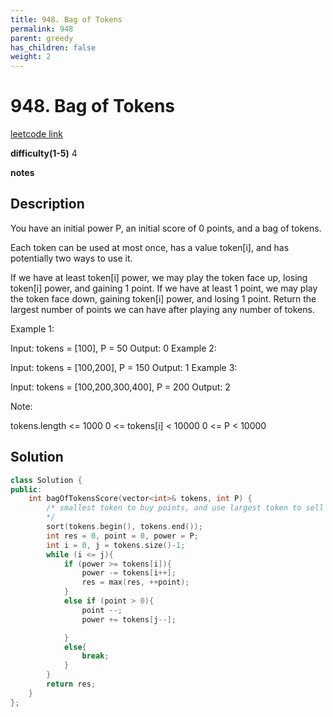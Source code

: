 ```yaml
---
title: 948. Bag of Tokens
permalink: 948
parent: greedy
has_children: false
weight: 2
---
```

# 948. Bag of Tokens
[leetcode link](https://leetcode.com/problems/bag-of-tokens/)

**difficulty(1-5)** 
4

**notes**   


## Description
You have an initial power P, an initial score of 0 points, and a bag of tokens.

Each token can be used at most once, has a value token[i], and has potentially two ways to use it.

If we have at least token[i] power, we may play the token face up, losing token[i] power, and gaining 1 point.
If we have at least 1 point, we may play the token face down, gaining token[i] power, and losing 1 point.
Return the largest number of points we can have after playing any number of tokens.

 

Example 1:

Input: tokens = [100], P = 50
Output: 0
Example 2:

Input: tokens = [100,200], P = 150
Output: 1
Example 3:

Input: tokens = [100,200,300,400], P = 200
Output: 2
 

Note:

tokens.length <= 1000
0 <= tokens[i] < 10000
0 <= P < 10000

## Solution
```c++
class Solution {
public:
    int bagOfTokensScore(vector<int>& tokens, int P) {
        /* smallest token to buy points, and use largest token to sell points to gain power.
        */
        sort(tokens.begin(), tokens.end());
        int res = 0, point = 0, power = P;
        int i = 0, j = tokens.size()-1;
        while (i <= j){
            if (power >= tokens[i]){
                power -= tokens[i++];
                res = max(res, ++point);
            }
            else if (point > 0){
                point --;
                power += tokens[j--];

            }
            else{
                break;
            }
        }
        return res;
    }
};
```
<!-- 
Default label
{: .label }

Blue label
{: .label .label-blue }

Stable
{: .label .label-green }

New release
{: .label .label-purple }

Coming soon
{: .label .label-yellow }

Deprecated
{: .label .label-red } -->
